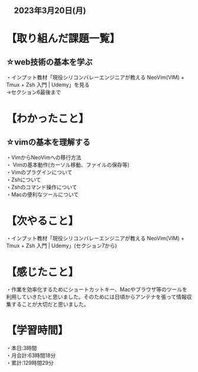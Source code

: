 ## 　2023年3月20日(月)
# 【取り組んだ課題一覧】
## ☆web技術の基本を学ぶ  
・インプット教材「現役シリコンバレーエンジニアが教える NeoVim(VIM) + Tmux + Zsh 入門 | Udemy」を見る<br>
→セクション6最後まで
# 【わかったこと】
## ☆vimの基本を理解する
・VimからNeoVimへの移行方法<br>
・ Vimの基本動作(カーソル移動、ファイルの保存等)<br>
・Vimのプラグインについて<br>
・Zshについて<br>
・Zshのコマンド操作について<br>
・Macの便利なツールについて
# 【次やること】
・インプット教材「現役シリコンバレーエンジニアが教える NeoVim(VIM) + Tmux + Zsh 入門 | Udemy」(セクション7から)
# 【感じたこと】
・作業を効率化するためにショートカットキー、Macやブラウザ等のツールを利用していきたいと思いました。そのためには日頃からアンテナを張って情報収集することが大切だと思いました。
# 【学習時間】
・本日:3時間<br>
・月合計:63時間18分<br>
・累計:129時間29分
